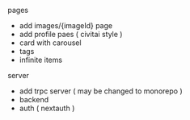 pages
- add images/{imageId} page
- add profile paes ( civitai style )
- card with carousel
- tags
- infinite items

server
- add trpc server ( may be changed to monorepo )
- backend
- auth ( nextauth )
